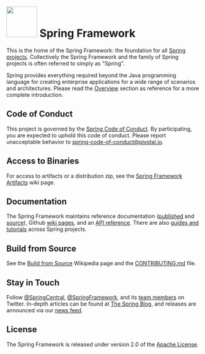 # <img src="src/docs/asciidoc/images/spring-framework.png" width="80" height="80"> Spring Framework

This is the home of the Spring Framework: the foundation for all [Spring projects](https://spring.io/projects).
Collectively the Spring Framework and the family of Spring projects is often referred to simply as "Spring".

Spring provides everything required beyond the Java programming language for creating enterprise applications for a wide
range of scenarios and architectures. Please read
the [Overview](https://docs.spring.io/spring/docs/current/spring-framework-reference/overview.html#spring-introduction)
section as reference for a more complete introduction.

## Code of Conduct

This project is governed by the [Spring Code of Conduct](CODE_OF_CONDUCT.adoc). By participating, you are expected to
uphold this code of conduct. Please report unacceptable behavior to spring-code-of-conduct@pivotal.io.

## Access to Binaries

For access to artifacts or a distribution zip, see
the [Spring Framework Artifacts](https://github.com/spring-projects/spring-framework/wiki/Spring-Framework-Artifacts)
wiki page.

## Documentation

The Spring Framework maintains reference
documentation ([published](https://docs.spring.io/spring-framework/docs/current/spring-framework-reference/)
and [source](src/docs/asciidoc)), Github [wiki pages](https://github.com/spring-projects/spring-framework/wiki), and an
[API reference](https://docs.spring.io/spring-framework/docs/current/javadoc-api/). There are
also [guides and tutorials](https://spring.io/guides) across Spring projects.

## Build from Source

See the [Build from Source](https://github.com/spring-projects/spring-framework/wiki/Build-from-Source) Wikipedia page
and the [CONTRIBUTING.md](CONTRIBUTING.md) file.

## Stay in Touch

Follow [@SpringCentral](https://twitter.com/springcentral), [@SpringFramework](https://twitter.com/springframework), and
its [team members](https://twitter.com/springframework/lists/team/members) on Twitter. In-depth articles can be found
at [The Spring Blog](https://spring.io/blog/), and releases are announced via
our [news feed](https://spring.io/blog/category/news).

## License

The Spring Framework is released under version 2.0 of the [Apache License](https://www.apache.org/licenses/LICENSE-2.0).
